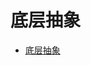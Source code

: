 # 底层抽象
<!--ts-->
* [底层抽象](#底层抽象)

<!-- Created by https://github.com/ekalinin/github-markdown-toc -->
<!-- Added by: runner, at: Tue Jul 12 06:56:30 UTC 2022 -->

<!--te-->